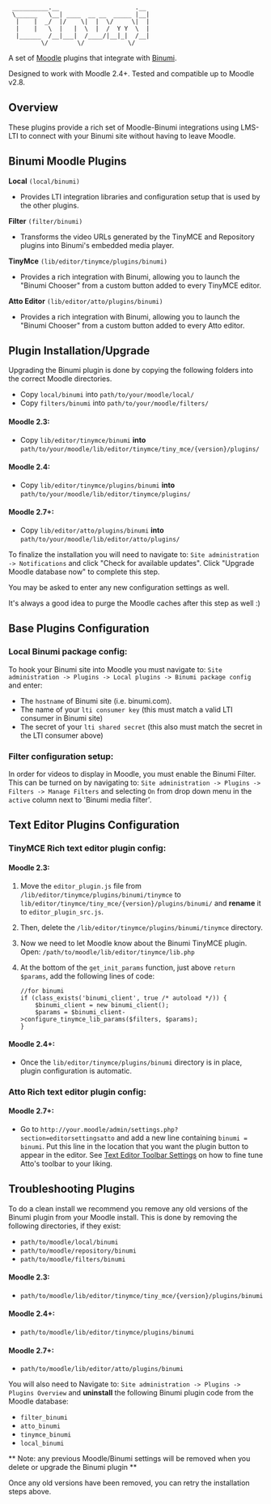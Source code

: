 ```

 __________.__                     .__
 \______   \__| ____  __ __  _____ |__|
  |    |  _/  |/    \|  |  \/     \|  |
  |    |   \  |   |  \  |  /  Y Y  \  |
  |______  /__|___|  /____/|__|_|  /__|
         \/        \/            \/

```

A set of [Moodle](http://moodle.org) plugins that integrate with
[Binumi](http://binumi.com).

Designed to work with Moodle 2.4+. Tested and compatible up to Moodle v2.8.

## Overview ##
These plugins provide a rich set of Moodle-Binumi integrations using LMS-LTI
to connect with your Binumi site without having to leave Moodle.

## Binumi Moodle Plugins ##

**Local** `(local/binumi)`

* Provides LTI integration libraries and configuration setup that is used
by the other plugins.

**Filter** `(filter/binumi)`

* Transforms the video URLs generated by the
TinyMCE and Repository plugins into Binumi's embedded media player.

**TinyMce** `(lib/editor/tinymce/plugins/binumi)`

* Provides a rich
integration with Binumi, allowing you to launch the "Binumi Chooser" from
a custom button added to every TinyMCE editor.

**Atto Editor** `(lib/editor/atto/plugins/binumi)`

* Provides a rich
integration with Binumi, allowing you to launch the "Binumi Chooser" from
a custom button added to every Atto editor.

## Plugin Installation/Upgrade ##

Upgrading the Binumi plugin is done by copying the following folders into
the correct Moodle directories.

* Copy `local/binumi` into `path/to/your/moodle/local/`
* Copy `filters/binumi` into `path/to/your/moodle/filters/`

#### Moodle 2.3: ####
* Copy `lib/editor/tinymce/binumi` **into** `path/to/your/moodle/lib/editor/tinymce/tiny_mce/{version}/plugins/`

#### Moodle 2.4: ####
* Copy `lib/editor/tinymce/plugins/binumi` **into**
  `path/to/your/moodle/lib/editor/tinymce/plugins/`

#### Moodle 2.7+: ####
* Copy `lib/editor/atto/plugins/binumi` **into**
  `path/to/your/moodle/lib/editor/atto/plugins/`


To finalize the installation you will need to navigate to: `Site administration
-> Notifications` and click "Check for available updates". Click "Upgrade
Moodle database now" to complete this step.

You may be asked to enter any new configuration settings as well.

It's always a good idea to purge the Moodle caches after this step as well :)

## Base Plugins Configuration ##

### Local Binumi package config: ###

To hook your Binumi site into Moodle you must navigate to: `Site
administration -> Plugins -> Local plugins -> Binumi package config` and enter:

* The `hostname` of Binumi site (i.e. binumi.com).
* The name of your `lti consumer key` (this must match a valid LTI consumer in
  Binumi site)
* The secret of your `lti shared secret` (this also must match the secret in the
  LTI consumer above)

### Filter configuration setup: ###

In order for videos to display in Moodle, you must enable the Binumi Filter.
This can be turned on by navigating to: `Site administration -> Plugins ->
Filters -> Manage Filters` and selecting `On` from drop down menu in the
`active` column next to 'Binumi media filter'.

## Text Editor Plugins Configuration ##

### TinyMCE Rich text editor plugin config: ###

#### Moodle 2.3: ####

1. Move the `editor_plugin.js` file from `/lib/editor/tinymce/plugins/binumi/tinymce` to `lib/editor/tinymce/tiny_mce/{version}/plugins/binumi/` and **rename** it to `editor_plugin_src.js`.
2. Then, delete the `/lib/editor/tinymce/plugins/binumi/tinymce` directory.
3. Now we need to let Moodle know about the Binumi TinyMCE plugin. Open:
    `/path/to/moodle/lib/editor/tinymce/lib.php`

4. At the bottom of the `get_init_params` function, just above `return $params`, add the following lines of code:

    ~~~~~~~
    //for binumi
    if (class_exists('binumi_client', true /* autoload */)) {
        $binumi_client = new binumi_client();
        $params = $binumi_client->configure_tinymce_lib_params($filters, $params);
    }
    ~~~~~~~

#### Moodle 2.4+: ####

* Once the `lib/editor/tinymce/plugins/binumi` directory is in place, plugin configuration is automatic.

### Atto Rich text editor plugin config: ###

#### Moodle 2.7+: ####

* Go to `http://your.moodle/admin/settings.php?section=editorsettingsatto` and add a new line containing `binumi = binumi`. Put this line in the location that you want the plugin button to appear in the editor. See [Text Editor Toolbar Settings](http://docs.moodle.org/27/en/Text_editor#Toolbar_settings) on how to fine tune Atto's toolbar to your liking.

## Troubleshooting Plugins  ##

To do a clean install we recommend you remove any old versions
of the Binumi plugin from your Moodle install. This is done by removing the
following directories, if they exist:

* `path/to/moodle/local/binumi`
* `path/to/moodle/repository/binumi`
* `path/to/moodle/filters/binumi`

#### Moodle 2.3: ####
* `path/to/moodle/lib/editor/tinymce/tiny_mce/{version}/plugins/binumi`

#### Moodle 2.4+: ####
* `path/to/moodle/lib/editor/tinymce/plugins/binumi`

#### Moodle 2.7+: ####
* `path/to/moodle/lib/editor/atto/plugins/binumi`

You will also need to Navigate to: `Site administration ->
Plugins -> Plugins Overview` and **uninstall** the following Binumi plugin code
from the Moodle database:

* `filter_binumi`
* `atto_binumi`
* `tinymce_binumi`
* `local_binumi`

** Note: any previous Moodle/Binumi settings will be removed when you delete
  or upgrade the Binumi plugin **

Once any old versions have been removed, you can retry the installation steps above.
